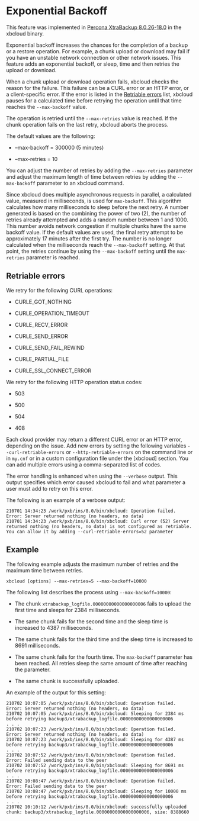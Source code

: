 # Exponential Backoff

This feature was implemented in [Percona XtraBackup 8.0.26-18.0](https://docs.percona.com/percona-xtrabackup/latest/release-notes/8.0/8.0.26-18.0.html#pxb-8-0-26-18-0) in the
xbcloud binary.

Exponential backoff increases the chances for the completion of a backup or
a restore operation. For example, a chunk upload or download may fail if
you have an unstable network connection or other network issues. This
feature adds an exponential backoff, or sleep, time and then retries the
upload or download.

When a chunk upload or download operation fails, xbcloud checks the reason
for the failure. This failure can be a CURL error or an HTTP error, or a
client-specific error. If the error is listed in the [Retriable errors](https://docs.percona.com/percona-xtrabackup/latest/xbcloud/xbcloud_exbackoff.html#retriable) list,
xbcloud pauses for a calculated time before retrying the operation until
that time reaches the `--max-backoff` value.

The operation is retried until the `--max-retries` value is reached. If the
chunk operation fails on the last retry, xbcloud aborts the process.

The default values are the following:

* –max-backoff = 300000 (5 minutes)


* –max-retries = 10

You can adjust the number of retries by adding the `--max-retries`
parameter and adjust the maximum length of time between retries by adding
the `--max-backoff` parameter to an xbcloud command.

Since xbcloud does multiple asynchronous requests in parallel, a calculated
value, measured in milliseconds, is used for `max-backoff`. This algorithm
calculates how many milliseconds to sleep before the next retry. A number
generated is based on the combining the power of two (2), the number of
retries already attempted and adds a random number between 1 and 1000. This
number avoids network congestion if multiple chunks have the same backoff
value. If the default values are used, the final retry attempt to be
approximately 17 minutes after the first try. The number is no longer
calculated when the milliseconds reach the `--max-backoff` setting. At that
point, the retries continue by using the `--max-backoff` setting until
the `max-retries` parameter is reached.

## Retriable errors

We retry for the following CURL operations:

* CURLE_GOT_NOTHING


* CURLE_OPERATION_TIMEOUT


* CURLE_RECV_ERROR


* CURLE_SEND_ERROR


* CURLE_SEND_FAIL_REWIND


* CURLE_PARTIAL_FILE


* CURLE_SSL_CONNECT_ERROR

We retry for the following HTTP operation status codes:

* 503


* 500


* 504


* 408

Each cloud provider may return a different CURL error or an HTTP error,
depending on the issue. Add new errors by setting the following
variables `--curl-retriable-errors` or `--http-retriable-errors` on the
command line or in `my.cnf` or in a custom configuration file under
the [xbcloud] section. You can add multiple errors using a comma-separated list of codes.

The error handling is enhanced when using the `--verbose` output. This
output specifies which error caused xbcloud to fail and what parameter a
user must add to retry on this error.

The following is an example of a verbose output:

```text
210701 14:34:23 /work/pxb/ins/8.0/bin/xbcloud: Operation failed. Error: Server returned nothing (no headers, no data)
210701 14:34:23 /work/pxb/ins/8.0/bin/xbcloud: Curl error (52) Server returned nothing (no headers, no data) is not configured as retriable. You can allow it by adding --curl-retriable-errors=52 parameter
```

## Example

The following example adjusts the maximum number of retries and the maximum
time between retries.

```text
xbcloud [options] --max-retries=5 --max-backoff=10000
```

The following list describes the process using `--max-backoff=10000`:

* The chunk `xtrabackup_logfile.00000000000000000006` fails to upload the first time and sleeps for 2384 milliseconds.

* The same chunk fails for the second time and the sleep time is increased to 4387 milliseconds.

* The same chunk fails for the third time and the sleep time is increased to 8691 milliseconds.

* The same chunk fails for the fourth time. The `max-backoff` parameter has been reached. All retries sleep the same amount of time after reaching the parameter.

* The same chunk is successfully uploaded.

An example of the output for this setting:

```text
210702 10:07:05 /work/pxb/ins/8.0/bin/xbcloud: Operation failed. Error: Server returned nothing (no headers, no data)
210702 10:07:05 /work/pxb/ins/8.0/bin/xbcloud: Sleeping for 2384 ms before retrying backup3/xtrabackup_logfile.00000000000000000006
. . .
210702 10:07:23 /work/pxb/ins/8.0/bin/xbcloud: Operation failed. Error: Server returned nothing (no headers, no data)
210702 10:07:23 /work/pxb/ins/8.0/bin/xbcloud: Sleeping for 4387 ms before retrying backup3/xtrabackup_logfile.00000000000000000006
. . .
210702 10:07:52 /work/pxb/ins/8.0/bin/xbcloud: Operation failed. Error: Failed sending data to the peer
210702 10:07:52 /work/pxb/ins/8.0/bin/xbcloud: Sleeping for 8691 ms before retrying backup3/xtrabackup_logfile.00000000000000000006
. . .
210702 10:08:47 /work/pxb/ins/8.0/bin/xbcloud: Operation failed. Error: Failed sending data to the peer
210702 10:08:47 /work/pxb/ins/8.0/bin/xbcloud: Sleeping for 10000 ms before retrying backup3/xtrabackup_logfile.00000000000000000006
. . .
210702 10:10:12 /work/pxb/ins/8.0/bin/xbcloud: successfully uploaded chunk: backup3/xtrabackup_logfile.00000000000000000006, size: 8388660
```
